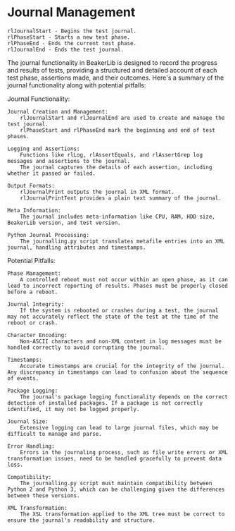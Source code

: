 # Journal Management

    rlJournalStart - Begins the test journal.
    rlPhaseStart - Starts a new test phase.
    rlPhaseEnd - Ends the current test phase.
    rlJournalEnd - Ends the test journal.

The journal functionality in BeakerLib is designed to record the progress and results of tests, providing a structured and detailed account of each test phase, assertions made, and their outcomes. Here's a summary of the journal functionality along with potential pitfalls:

Journal Functionality:

    Journal Creation and Management:
        rlJournalStart and rlJournalEnd are used to create and manage the test journal.
        rlPhaseStart and rlPhaseEnd mark the beginning and end of test phases.

    Logging and Assertions:
        Functions like rlLog, rlAssertEquals, and rlAssertGrep log messages and assertions to the journal.
        The journal captures the details of each assertion, including whether it passed or failed.

    Output Formats:
        rlJournalPrint outputs the journal in XML format.
        rlJournalPrintText provides a plain text summary of the journal.

    Meta Information:
        The journal includes meta-information like CPU, RAM, HDD size, BeakerLib version, and test version.

    Python Journal Processing:
        The journalling.py script translates metafile entries into an XML journal, handling attributes and timestamps.

Potential Pitfalls:

    Phase Management:
        A controlled reboot must not occur within an open phase, as it can lead to incorrect reporting of results. Phases must be properly closed before a reboot.

    Journal Integrity:
        If the system is rebooted or crashes during a test, the journal may not accurately reflect the state of the test at the time of the reboot or crash.

    Character Encoding:
        Non-ASCII characters and non-XML content in log messages must be handled correctly to avoid corrupting the journal.

    Timestamps:
        Accurate timestamps are crucial for the integrity of the journal. Any discrepancy in timestamps can lead to confusion about the sequence of events.

    Package Logging:
        The journal's package logging functionality depends on the correct detection of installed packages. If a package is not correctly identified, it may not be logged properly.

    Journal Size:
        Extensive logging can lead to large journal files, which may be difficult to manage and parse.

    Error Handling:
        Errors in the journaling process, such as file write errors or XML transformation issues, need to be handled gracefully to prevent data loss.

    Compatibility:
        The journalling.py script must maintain compatibility between Python 2 and Python 3, which can be challenging given the differences between these versions.

    XML Transformation:
        The XSL transformation applied to the XML tree must be correct to ensure the journal's readability and structure.

